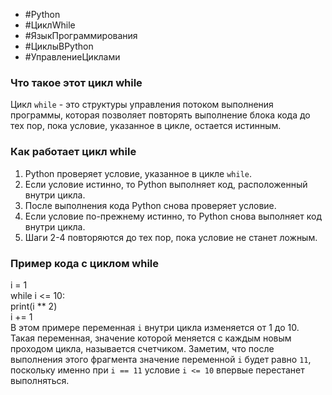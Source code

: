 - #Python   
- #ЦиклWhile  
- #ЯзыкПрограммирования   
- #ЦиклыВPython   
- #УправлениеЦиклами  
### Что такое этот цикл while  
Цикл `while` - это структуры управления потоком выполнения программы, которая позволяет повторять выполнение блока кода до тех пор, пока условие, указанное в цикле, остается истинным.  
### Как работает цикл while  
1. Python проверяет условие, указанное в цикле `while`.  
2. Если условие истинно, то Python выполняет код, расположенный внутри цикла.  
3. После выполнения кода Python снова проверяет условие.  
4. Если условие по-прежнему истинно, то Python снова выполняет код внутри цикла.  
5. Шаги 2-4 повторяются до тех пор, пока условие не станет ложным.  
### Пример кода с циклом while  
i = 1  
while i <= 10:  
print(i ** 2)  
i += 1  
В этом примере переменная `i` внутри цикла изменяется от 1 до 10. Такая переменная, значение которой меняется с каждым новым проходом цикла, называется счетчиком. Заметим, что после выполнения этого фрагмента значение переменной `i` будет равно `11`, поскольку именно при `i == 11` условие `i <= 10` впервые перестанет выполняться.
